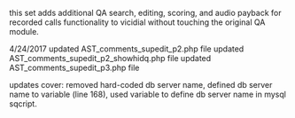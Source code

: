 
this set adds additional QA search, editing, scoring, and audio payback for recorded calls functionality to vicidial without touching the original QA module.

4/24/2017
updated AST_comments_supedit_p2.php file
updated AST_comments_supedit_p2_showhidq.php file
updated AST_comments_supedit_p3.php file

updates cover: removed hard-coded db server name, defined db server name to variable (line 168), used variable to define db server name in mysql sqcript.
